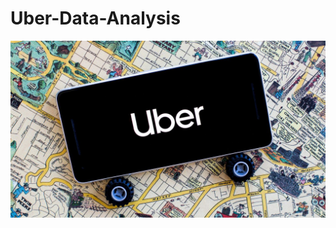 # Uber-Data-Analysis
![](https://github.com/mkhaled146/Uber-Data-Analysis/blob/main/uber%20logo%20map.jpg)
